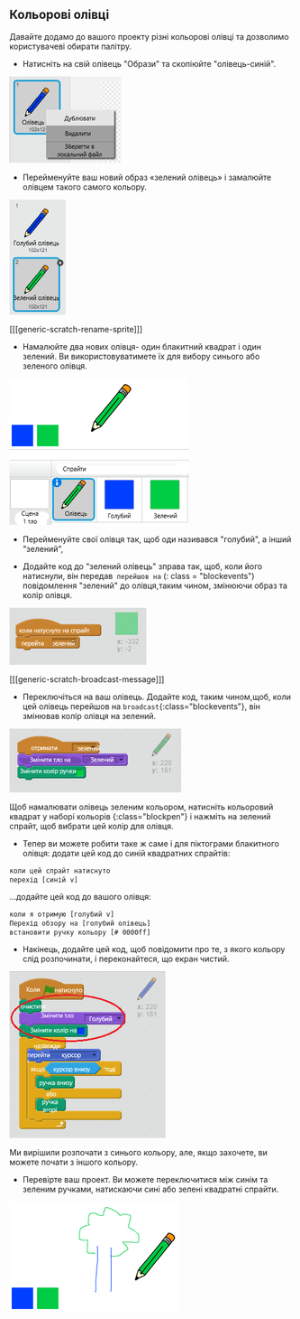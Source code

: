 ## Кольорові олівці

Давайте додамо до вашого проекту різні кольорові олівці та дозволимо користувачеві обирати палітру.

+ Натисніть на свій олівець "Образи" та скопіюйте "олівець-синій".

![скріншот](images/paint-blue-duplicate.png)

+ Перейменуйте ваш новий образ «зелений олівець» і замалюйте олівцем такого самого кольору.

![скріншот](images/paint-pencil-green.png)

[[[generic-scratch-rename-sprite]]]

+ Намалюйте два нових олівця- один блакитний квадрат і один зелений. Ви використовуватимете їх для вибору синього або зеленого олівця.

![скріншот](images/paint-selectors.png)

+ Перейменуйте свої олівця так, щоб оди називався "голубий", а інший "зелений",

+ Додайте код до "зелений олівець" зправа так, щоб, коли його натиснули, він передав` перейшов на` (: class = "blockevents") повідомлення "зелений" до олівця,таким чином, змінюючи образ та колір олівця.

![Перехід на зелений колір](images/paint-broadcast-green.png)

[[[generic-scratch-broadcast-message]]]

+ Переключіться на ваш олівець. Додайте код, таким чином,щоб, коли цей олівець перейшов на `broadcast`{:class="blockevents"}, він змінював колір олівця на зелений.

![Перехід на зелений колір](images/broadcast-green.png)

Щоб намалювати олівець зеленим кольором, натисніть кольоровий квадрат у наборі кольорів </code>{:class="blockpen"} і нажміть на зелений спрайт, щоб вибрати цей колір для олівця.

+ Тепер ви можете робити таке ж саме і для піктограми блакитного олівця: додати цей код до синій квадратних спрайтів:

```blocks
коли цей спрайт натиснуто
перехід [синій v]
```

...додайте цей код до вашого олівця:

```blocks
коли я отримую [голубий v]
Перехід обзору на [голубий олівець]
встановити ручку кольору [# 0000ff]
```

+ Накінець, додайте цей код, щоб повідомити про те, з якого кольору слід розпочинати, і переконайтеся, що екран чистий.

![Початок олівця](images/start-pencil.png)

Ми вирішили розпочати з синього кольору, але, якщо захочете, ви можете почати з іншого кольору.

+ Перевірте ваш проект. Ви можете переключитися між синім та зеленим ручками, натискаючи сині або зелені квадратні спрайти.

![скріншот](images/paint-pens-test.png)